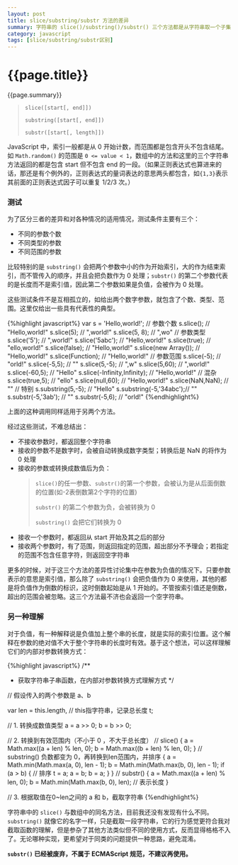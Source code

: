 ```yaml
---
layout: post
title: slice/substring/substr 方法的差异
summary: 字符串的 slice()/substring()/substr() 三个方法都是从字符串取一个子集，JavaScript 手册和很多文章都有说明，但如此相近的功能，还是很容易混淆，希望能找到一种更简便的方法记住它们的用法。
category: javascript
tags: [slice/substring/substr区别]
---
```


{{page.title}}
==============

{{page.summary}}

> `slice([start[, end]])`
>
> `substring([start[, end]])`
> 
> `substr([start[, length]])`

JavaScript 中，索引一般都是从 0 开始计数，而范围都是包含开头不包含结尾。如 `Math.random()` 的范围是 `0 <= value < 1`，数组中的方法和这里的三个字符串方法返回的都是包含 start 但不包含 end 的一段。（如果正则表达式也算进来的话，那还是有个例外的，正则表达式的量词表达的意思两头都包含，如`{1,3}`表示其前面的正则表达式因子可以重复 1/2/3 次。）

### 测试

为了区分三者的差异和对各种情况的适用情况，测试条件主要有三个：

- 不同的参数个数
- 不同类型的参数
- 不同范围的参数

比较特别的是 `substring()` 会把两个参数中小的作为开始索引，大的作为结束索引，而不管传入的顺序，并且会把负数作为 0 处理；`substr()` 的第二个参数代表的是长度而不是索引值，因此第二个参数如果是负值，会被作为 0 处理。

这些测试条件不是互相孤立的，如给出两个数字参数，就包含了个数、类型、范围。这里仅给出一些具有代表性的典型。

{%highlight javascript%}
var s = 'Hello,world!';
// 参数个数
s.slice();              // "Hello,world!"
s.slice(5);             // ",world!"
s.slice(5, 8);          // ",wo"
// 参数类型
s.slice('5');           // ",world!"
s.slice('5abc');        // "Hello,world!"
s.slice(true);          // "ello,world!"
s.slice(false);         // "Hello,world!"
s.slice(new Array());   // "Hello,world!"
s.slice(Function);      // "Hello,world!"
// 参数范围
s.slice(-5);            // "orld!"
s.slice(-5,5);          // ""
s.slice(5,-5);          // ",w"
s.slice(5,60);          // ",world!"
s.slice(-60,5);         // "Hello"
s.slice(-Infinity,Infinity); // "Hello,world!"
// 混杂
s.slice(true,5);        // "ello"
s.slice(null,60);       // "Hello,world!"
s.slice(NaN,NaN);       // ""
// 特别
s.substring(5,-5);      // "Hello"
s.substring(-5,'34abc');// ""
s.substr(-5,'3ab');     // ""
s.substr(-5,6);         // "orld!"
{%endhighlight%}

上面的这种调用同样适用于另两个方法。

经过这些测试，不难总结出：

- 不接收参数时，都返回整个字符串
- 接收的参数不是数字时，会被自动转换成数字类型；转换后是 NaN 的将作为 0 处理
- 接收的参数或转换成数值后为负：
  > `slice()`的任一参数、`substr()`的第一个参数，会被认为是从后面倒数的位置(如-2表倒数第2个字符的位置)
  >
  > `substr()` 的第二个参数为负，会被转换为 0
  >
  > `substring()` 会把它们转换为 0
- 接收一个参数时，都返回从 start 开始及其之后的部分
- 接收两个参数时，有了范围，则返回指定的范围，超出部分不予理会；若指定的范围不包含任意字符，则返回空字符串

更多的时候，对于这三个方法的差异性讨论集中在参数为负值的情况下。只要参数表示的意思是索引值，那么除了 `substring()` 会把负值作为 0 来使用，其他的都是将负值作为倒数的标识，这时倒数起始是从 1 开始的。不管按索引值还是倒数，超出的范围会被忽略。这三个方法最不济也会返回一个空字符串。

### 另一种理解

对于负值，有一种解释说是负值加上整个串的长度，就是实际的索引位置。这个解释在参数的绝对值不大于整个字符串的长度时有效。基于这个想法，可以这样理解它们的内部对参数转换方式：

{%highlight javascript%}
/**
 * 获取字符串子串函数，在内部对参数转换方式理解方式
 */

// 假设传入的两个参数是 a、b

var len = this.length, // this指字符串，记录总长度
	t;

// 1. 转换成数值类型
a = a >> 0;
b = b >> 0;

// 2. 转换到有效范围内（不小于 0 ，不大于总长度）
// slice()
{
	a = Math.max((a + len) % len, 0);
	b = Math.max((b + len) % len, 0);
}
// substring() 负数都变为 0，再转换到len范围内，并排序
{
	a = Math.min(Math.max(a, 0), len - 1);
	b = Math.min(Math.max(b, 0), len - 1);
	if (a > b) { // 排序 
		t = a;
		a = b;
		b = a;
	}
}
// substr()
{
	a = Math.max((a + len) % len, 0);
	b = Math.min(Math.max(b, 0), len); // 表示长度
}

// 3. 根据取值在0~len之间的 a 和 b，截取字符串
{%endhighlight%}

字符串中的 `slice()` 与数组中的同名方法，目前我还没有发现有什么不同。`substring()` 就像它的名字一样，只是截取一段字符串，它的行为感觉更符合我对截取函数的理解，但是参杂了其他方法类似但不同的使用方式，反而显得格格不入了。无论哪种实现，更希望对于同类的问题提供一种思路，避免混淆。


**`substr()` 已经被废弃，不属于 ECMAScript 规范，不建议再使用。**

